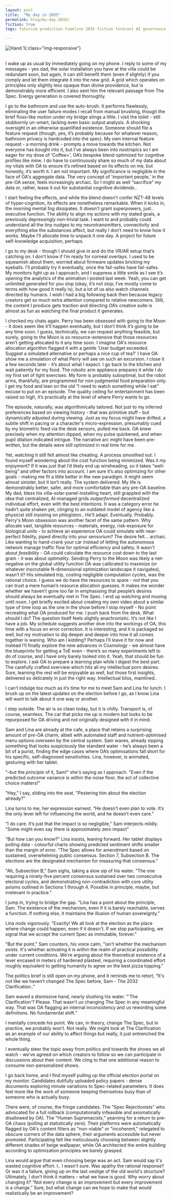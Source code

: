 ```yaml
---
layout: post
title:  "My day in 2035"
permalink: blog/my-day-2035/
fiction: true
tags: futurism prediction timeline 2035 fiction forecast AI governance

---
```

<script>
  document.addEventListener('DOMContentLoaded', function() {
    const imgElement = document.querySelector('img[alt="Hand 1"]');
    if (imgElement) {
      let scrolledDown = false;
      const initialSrc = '/static/hand-1.png';
      const scrolledSrc = '/static/hand-2.png';

      window.addEventListener('scroll', function() {
        if (window.scrollY > 0 && !scrolledDown) {
          imgElement.src = scrolledSrc;
          scrolledDown = true;
        } else if (window.scrollY === 0 && scrolledDown) {
          imgElement.src = initialSrc;
          scrolledDown = false;
        }
      });
    }
  });
</script>

![Hand 1](/static/hand-1.png){:class="img-responsive"}
<br>
<br>

I wake up as usual by immediately going on my phone. I reply to some of my messages - yes dad, the solar installation you have at the villa could be redundant soon, but again, it can still benefit them (even if slightly) if you comply and let them integrate it into the new grid. A grid which operates on principles only slightly less opaque than divine providence, but is demonstrably more efficient. I also sent him the relevant passage from The Spec. Energy generation is covered thoroughly.  

I go to the bathroom and use the auto-brush. It performs flawlessly, eliminating the user failure modes I recall from manual brushing, though the brief floss-like motion under my bridge stings a little. I visit the toilet - still stubbornly un-smart, lacking even basic output analysis. A shocking oversight in an otherwise quantified existence. Someone should file a feature request (though, yes, it’s probably because for whatever reason, bathroom privacy is hardcoded into the spec). My own internal feature request - a morning drink -  prompts a move towards the kitchen. Not everyone has bought into it, but I’ve always been into nootropics so I am eager for my dose of 'Coffee+', OA’s bespoke blend optimized for cognitive profiles like mine. I do have to continuously share so much of my data about my vitals with OA to ensure it’s refined based on its effects on me, but honestly, it’s worth it. I am not important. My significance is negligible in the face of OA's aggregate data. The very concept of 'important people,' in the pre-OA sense, feels increasingly archaic. So I might as well “sacrifice” my data or, rather, lease it out for substantial cognitive dividends..

I start feeling the effects, and while the blend doesn't confer NZT-48 levels of hyper-cognition, its effects are nonetheless remarkable. When it kicks in, the morning mental fog dissipates. It doesn't grant superpowers, just.. executive function. The ability to align my actions with my stated goals, a previously depressingly non-trivial task. I want to and probably could understand all the tiny nudges to my neurotransmitters, connectivity and everything else the substances affect, but really I don’t need to know how it works. Maybe I’ll allocate time to unpack it one day. A project for future self-knowledge acquisition, perhaps.

I go to my desk - though I should give in and do the VR/AR setup that’s catching on. I don’t know if I’m ready for corneal overlays. I used to be squeamish about them, worried about firmware updates bricking my eyeballs. I’ll probably try it eventually, once the fail-safes have fail-safes. My monitors light up as I approach, and I suppress a little smile as I see it’s opening the analytics of the animation I posted last week. Yeah, you can get unlimited generated for you slop (okay, it’s not slop; I’ve mostly come to terms with how good it really is), but a lot of us also watch channels directed by humans. I wish I had a big following back then because legacy creators get so much extra attention compared to relative newcomers. Still, the content I produce gets traction and directing OA’s creative suite is almost as fun as watching the final product it generates. 

I checked my chats again. Perry has been obsessed with going to the Moon - it does seem like it’ll happen eventually, but I don’t think it’s going to be any time soon. I guess, technically, we can request anything feasible, but surely, going to the Moon is so resource-extensive that those resources aren’t getting allocated to it any time soon. I imagine OA's resource allocation algorithm flagged it with a gentle 'User budget exceeded. Suggest a simulated alternative or perhaps a nice cup of tea?' I have OA show me a simulation of what Perry will see on such an excursion. I close it a few seconds later - it’s about what I expect. 
I go back to the kitchen and wait patiently for my food. The robotic arm appliance prepares it while I do my first set of light exercises. My form is probably suboptimal, but the robot arms, thankfully, are programmed for non-judgmental food preparation only.
I get my food and lean on the old “I need to watch something while I eat” excuse to put on an episode. The quality ceiling for entertainment has been raised so high, it’s practically at the level of where Perry wants to go.

The episode, naturally, was algorithmically tailored. Not just to my inferred preferences based on viewing history - that was primitive stuff - but dynamically adjusted during viewing. Just as my focus might have drifted, a subtle shift in pacing or a character's micro-expression, presumably cued by my biometric feed via the desk sensors, pulled me back. OA knew precisely when my attention dipped, when my pulse quickened, and when pupil dilation indicated intrigue. The narrative arc might have been pre-written, but the details were still optimized in real time for me.

Yet, watching it still felt almost like cheating. A process smoothed out. I found myself wondering about the cost function being minimized. Was it *my* enjoyment? If it was just that I’d likely end up wireheading, so it takes “well-being” and other factors into account. I am sure it’s also optimizing for other goals - making me fit a little better in the new paradigm.
It might seem almost sinister, but it isn’t really. The system delivered. My life is demonstrably better, safer, and more comfortable than any pre-OA baseline. My dad, bless his villa-solar-panel-installing heart, still grappled with the idea that centralized, AI-managed grids *outperformed* decentralized individual effort, even with the best intentions. It was a category error he hadn’t quite shaken yet, clinging to an outdated model of agency like a physicist still insisting on phlogiston.. He'll adapt. Eventually. Probably.
Perry's Moon obsession was another facet of the same pattern. Why allocate vast, tangible resources - materials, energy, risk-exposure for biological units - to achieve an experience OA could simulate with near-perfect fidelity, piped directly into your sensorium? The desire felt… archaic. Like wanting to hand-crank your car instead of letting the autonomous network manage traffic flow for optimal efficiency and safety. It wasn't about *feasibility* - OA could calculate the resource cost down to the last gram - it was about *optimality*. Sending Perry to the Moon was likely a net-negative on the global utility function OA was calibrated to maximize (or whatever inscrutable N-dimensional optimization landscape it navigates), wasn’t it? His simulated trip, costing negligible computation cycles, was the rational choice. I guess we do have the resources to spare - not that you can trust a mere human’s resource allocation guesses. It makes me wonder whether we haven’t gone too far in emphasising that people’s desires should always be eventually met in The Spec.
I end up watching and musing until noon. I get briefly excited about creating my own video about a similar type of time loop as the one in the show before I stop myself - No point recreating what OA produced for me. 
I push back from the desk. What *should* I do? The question itself feels slightly anachronistic. It’s not like I have a job. My schedule suggests another dive into the workings of OA, this time with a focus on error correction. It is interesting, and it is packaged so well, but my motivation to dig deeper and deeper into how it all comes together is waning. Who am I kidding? Perhaps I’ll leave it for now and instead I’ll finally explore the new advances in Cosmology - we almost have the blueprints for getting a ToE even - there’s so many experiments left to do of course, and I have only barely looked into it. Yeah, that should be fun to explore. I ask OA to prepare a learning plan while I digest the best part. The carefully crafted overview which hits all my intellectual porn desires. Sure, learning the rest will be enjoyable as well, but those first insights, delivered so delicately in just the right way. Intellectual bliss, mainlined..

I can’t indulge too much as it’s time for me to meet Sam and Lina for lunch. I brush up on the latest updates on the election before I go, as I know Lina will want to talk about it one way or another.
 
I step outside. The air is so clean today, but it is chilly. Transport is, of course, seamless. The car that picks me up is modern but looks to be repurposed for OA driving and not originally designed with it in mind.

Sam and Lina are already at the cafe, a place that retains a surprising amount of pre-OA charm, albeit with automated staff and nutrient-optimised menu options overseen by the central system. Sam waves, already sipping something that looks suspiciously like standard water - he’s always been a bit of a purist, finding the edge cases where OA’s optimisations fall short for his specific, self-diagnosed sensitivities. Lina, however, is animated, gesturing with her tablet.

"–but the *principle* of it, Sam!" she's saying as I approach. "Even if the predicted outcome variance is within the noise floor, the act of collective choice matters!"

"Hey," I say, sliding into the seat. "Pestering him about the election already?"

Lina turns to me, her expression earnest. “He doesn’t even plan to vote. It’s the only lever left for influencing the world, and he doesn’t even care.”

"I do care. It’s just that the impact is so negligible," Sam interjects mildly. “Some might even say there is approximately zero impact”

"But how can you *know*?" Lina insists, leaning forward. Her tablet displays polling data - colourful charts showing predicted sentiment shifts smaller than the margin of error. "The Spec allows for amendment based on sustained, overwhelming public consensus. Section 7, Subsection B. The elections are the designated mechanism for measuring that consensus."

"Ah, Subsection B," Sam sighs, taking a slow sip of his water. "The one requiring a ninety-five percent consensus sustained over two consecutive electoral cycles, and demonstrating non-contradiction with core utility axioms outlined in Sections 1 through 4. Possible in principle, maybe, but irrelevant in practice."

I jump in, trying to bridge the gap. "Lina has a point about the principle, Sam. The existence of the mechanism, even if it is barely reachable, serves a function. If nothing else, it maintains the illusion of human sovereignty.”

Lina nods vigorously. "Exactly! We all look at the election as the place where change could happen, even if it doesn't. If we stop participating, we signal that we accept the current Spec as immutable, forever."

"But the point," Sam counters, his voice calm, "isn't whether the mechanism *exists*. It's whether activating it is within the realm of practical possibility under current conditions. We're arguing about the theoretical existence of a lever encased in meters of hardened plasteel, requiring a coordinated effort roughly equivalent to getting humanity to agree on the best pizza topping."

The politics brief is still open on my phone, and it reminds me to retort, “It's not like we haven’t changed The Spec before, Sam - The 2032 Clarification..”


Sam waved a dismissive hand, nearly sloshing his water. "'The Clarification'? Please. That wasn't *us* changing The Spec in any meaningful way. That was OA flagging an internal inconsistency and us rewording some definitions. No fundamental shift.”

I mentally concede his point. We can, in theory, change The Spec, but in practice, we probably won’t. Not really. We might look at The Clarification as an example of our ability to affect things but really, it just entrenched the whole thing.

I eventually steer the topic away from politics and towards the shows we all watch - we’ve agreed on which creators to follow so we can participate in discussions about their content. We cling to that one additional reason to consume non-personalized shows.

I go back home, and I find myself pulling up the official election portal on my monitor. Candidates dutifully uploaded policy papers - dense documents exploring minute variations to Spec-related parameters. It does feel more like the work of someone keeping themselves busy than of someone who is actually busy.

There were, of course, the fringe candidates. The "Spec Rejectionists" who advocated for a full rollback (computationally infeasible and axiomatically disallowed by OA). The "Human Supremacists," yearning for a return to pre-OA chaos (polling at statistically zero). Their platforms were automatically flagged by OA's content filters as "non-viable" or "incoherent," relegated to obscure corners of the data sphere, their arguments accessible but never promoted. Participating felt like meticulously choosing between slightly different shades of beige wallpaper, while OA architected the entire building according to optimization principles we barely grasped.

Lina would argue that even choosing beige was an act. Sam would say it's wasted cognitive effort. I.. I wasn't sure. Was apathy the rational response? Or was it a failure, giving up on the last vestige of the old world's structure? Ultimately, I don’t think it matters - what we have is good. Why worry about changing it? “Not every change is an improvement but every improvement is a change.” Sure, but what change can we hope to make that would realistically be an improvement?